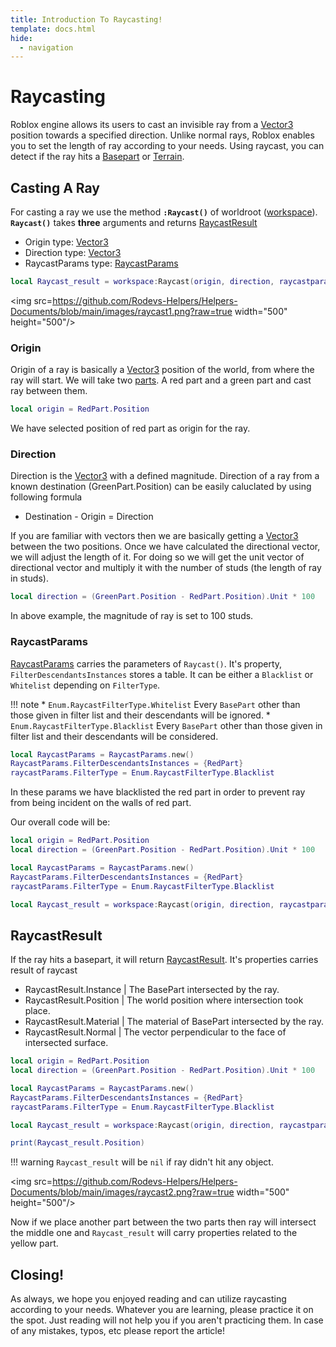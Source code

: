 ```yaml
---
title: Introduction To Raycasting!
template: docs.html
hide:
  - navigation
---
```


# Raycasting
Roblox engine allows its users to cast an invisible ray from a [Vector3](https://developer.roblox.com/en-us/api-reference/datatype/Vector3) position towards a specified direction. Unlike normal rays, Roblox enables you to set the length of ray according to your needs. Using raycast, you can detect if the ray hits a [Basepart](https://developer.roblox.com/en-us/api-reference/class/BasePart) or [Terrain](https://developer.roblox.com/en-us/api-reference/class/Terrain).

## Casting A Ray
For casting a ray we use the method **`:Raycast()`** of worldroot ([workspace](https://developer.roblox.com/en-us/api-reference/class/Workspace)). **`Raycast()`** takes **three** arguments and returns [RaycastResult](https://developer.roblox.com/en-us/api-reference/datatype/RaycastResult)

* Origin            type: [Vector3](https://developer.roblox.com/en-us/api-reference/datatype/Vector3)
* Direction         type: [Vector3](https://developer.roblox.com/en-us/api-reference/datatype/Vector3)
* RaycastParams     type: [RaycastParams](https://developer.roblox.com/en-us/api-reference/datatype/RaycastParams)

```lua
local Raycast_result = workspace:Raycast(origin, direction, raycastparams)
```
<img src=https://github.com/Rodevs-Helpers/Helpers-Documents/blob/main/images/raycast1.png?raw=true width="500" height="500"/> 

### Origin
Origin of a ray is basically a [Vector3](https://developer.roblox.com/en-us/api-reference/datatype/Vector3) position of the world, from where the ray will start. 
We will take two [parts](https://developer.roblox.com/en-us/api-reference/class/Part). A red part and a green part and cast ray between them.

```lua
local origin = RedPart.Position
```
We have selected position of red part as origin for the ray.

### Direction
Direction is the [Vector3](https://developer.roblox.com/en-us/api-reference/datatype/Vector3) with a defined magnitude. Direction of a ray from a known destination (GreenPart.Position) can be easily caluclated by using following formula

* Destination - Origin = Direction

If you are familiar with vectors then we are basically getting a [Vector3](https://developer.roblox.com/en-us/api-reference/datatype/Vector3) between the two positions. Once we have calculated the directional vector, we will adjust the length of it. For doing so we will get the unit vector of directional vector and multiply it with the number of studs (the length of ray in studs).

```lua
local direction = (GreenPart.Position - RedPart.Position).Unit * 100
```

In above example, the magnitude of ray is set to 100 studs.

### RaycastParams
[RaycastParams](https://developer.roblox.com/en-us/api-reference/datatype/RaycastParams) carries the parameters of `Raycast()`. It's property, `FilterDescendantsInstances` stores a table. It can be either a `Blacklist` or `Whitelist` depending on `FilterType`.

!!! note
    * `Enum.RaycastFilterType.Whitelist` Every `BasePart` other than those given in filter list and their descendants will be ignored.
    * `Enum.RaycastFilterType.Blacklist` Every `BasePart` other than those given in filter list and their descendants will be considered.
      
```lua
local RaycastParams = RaycastParams.new()
RaycastParams.FilterDescendantsInstances = {RedPart}
raycastParams.FilterType = Enum.RaycastFilterType.Blacklist
```

In these params we have blacklisted the red part in order to prevent ray from being incident on the walls of red part.

Our overall code will be:

```lua
local origin = RedPart.Position
local direction = (GreenPart.Position - RedPart.Position).Unit * 100

local RaycastParams = RaycastParams.new()
RaycastParams.FilterDescendantsInstances = {RedPart}
raycastParams.FilterType = Enum.RaycastFilterType.Blacklist

local Raycast_result = workspace:Raycast(origin, direction, raycastparams)
```

## RaycastResult
If the ray hits a basepart, it will return [RaycastResult](https://developer.roblox.com/en-us/api-reference/datatype/RaycastResult). It's properties carries result of raycast

* RaycastResult.Instance    | The BasePart intersected by the ray.
* RaycastResult.Position    | The world position where intersection took place.
* RaycastResult.Material    | The material of BasePart intersected by the ray.
* RaycastResult.Normal      | The vector perpendicular to the face of intersected surface.

```lua
local origin = RedPart.Position
local direction = (GreenPart.Position - RedPart.Position).Unit * 100

local RaycastParams = RaycastParams.new()
RaycastParams.FilterDescendantsInstances = {RedPart}
raycastParams.FilterType = Enum.RaycastFilterType.Blacklist

local Raycast_result = workspace:Raycast(origin, direction, raycastparams)

print(Raycast_result.Position)
```

!!! warning
    `Raycast_result` will be `nil` if ray didn't hit any object.

<img src=https://github.com/Rodevs-Helpers/Helpers-Documents/blob/main/images/raycast2.png?raw=true width="500" height="500"/>

Now if we place another part between the two parts then ray will intersect the middle one and `Raycast_result` will carry properties related to  the yellow part.

## Closing!
As always, we hope you enjoyed reading and can utilize raycasting according to your needs. Whatever you are learning, please practice it on the spot. Just reading will not help you if you aren't practicing them.
In case of any mistakes, typos, etc please report the article!
